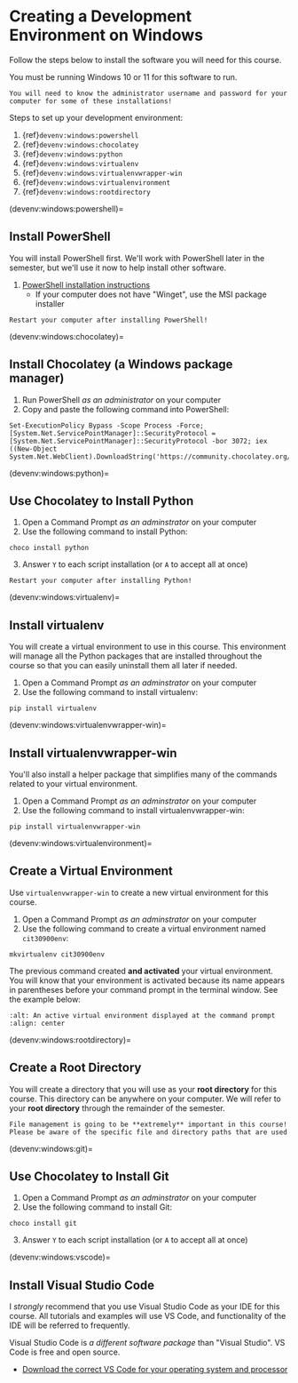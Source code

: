# Creating a Development Environment on Windows

Follow the steps below to install the software you will need for this course.

You must be running Windows 10 or 11 for this software to run.

```{important}
You will need to know the administrator username and password for your computer for some of these installations!
```

Steps to set up your development environment:
1. {ref}`devenv:windows:powershell`
2. {ref}`devenv:windows:chocolatey`
3. {ref}`devenv:windows:python`
4. {ref}`devenv:windows:virtualenv`
5. {ref}`devenv:windows:virtualenvwrapper-win`
6. {ref}`devenv:windows:virtualenvironment`
7. {ref}`devenv:windows:rootdirectory`

(devenv:windows:powershell)=
## Install PowerShell
You will install PowerShell first. We'll work with PowerShell later in the semester, but we'll use it now to help install other software.

1. [PowerShell installation instructions](https://learn.microsoft.com/en-us/powershell/scripting/install/installing-powershell-on-windows?view=powershell-7.3)
    * If your computer does not have "Winget", use the MSI package installer

```{important}
Restart your computer after installing PowerShell!
```

(devenv:windows:chocolatey)=
## Install Chocolatey (a Windows package manager)
1. Run PowerShell *as an administrator* on your computer
2. Copy and paste the following command into PowerShell:

```
Set-ExecutionPolicy Bypass -Scope Process -Force; [System.Net.ServicePointManager]::SecurityProtocol = [System.Net.ServicePointManager]::SecurityProtocol -bor 3072; iex ((New-Object System.Net.WebClient).DownloadString('https://community.chocolatey.org/install.ps1'))
```

(devenv:windows:python)=
## Use Chocolatey to Install Python
1. Open a Command Prompt *as an adminstrator* on your computer
2. Use the following command to install Python:

```
choco install python
```
3. Answer `Y` to each script installation (or `A` to accept all at once)

```{important}
Restart your computer after installing Python!
```

(devenv:windows:virtualenv)=
## Install virtualenv
You will create a virtual environment to use in this course. This environment will manage all the Python packages that are installed throughout the course so that you can easily uninstall them all later if needed.

1. Open a Command Prompt *as an adminstrator* on your computer
2. Use the following command to install virtualenv:

```
pip install virtualenv
```

(devenv:windows:virtualenvwrapper-win)=
## Install virtualenvwrapper-win
You'll also install a helper package that simplifies many of the commands related to your virtual environment.

1. Open a Command Prompt *as an adminstrator* on your computer
2. Use the following command to install virtualenvwrapper-win:

```
pip install virtualenvwrapper-win
```

(devenv:windows:virtualenvironment)=
## Create a Virtual Environment
Use `virtualenvwrapper-win` to create a new virtual environment for this course.

1. Open a Command Prompt *as an adminstrator* on your computer
2. Use the following command to create a virtual environment named `cit30900env`:

```
mkvirtualenv cit30900env
```

The previous command created **and activated** your virtual environment. You will know that your environment is activated because its name appears in parentheses before your command prompt in the terminal window. See the example below:

```{image} img/win-active-ve.png
:alt: An active virtual environment displayed at the command prompt
:align: center
```

(devenv:windows:rootdirectory)=
## Create a Root Directory 
You will create a directory that you will use as your **root directory** for this course. This directory can be anywhere on your computer. We will refer to your **root directory** through the remainder of the semester.

```{important}
File management is going to be **extremely** important in this course! Please be aware of the specific file and directory paths that are used
```

(devenv:windows:git)=
## Use Chocolatey to Install Git
1. Open a Command Prompt *as an adminstrator* on your computer
2. Use the following command to install Git:

```
choco install git
```
3. Answer `Y` to each script installation (or `A` to accept all at once)

(devenv:windows:vscode)=
## Install Visual Studio Code
I *strongly* recommend that you use Visual Studio Code as your IDE for this course. All tutorials and examples will use VS Code, and functionality of the IDE will be referred to frequently.

Visual Studio Code is *a different software package* than "Visual Studio". VS Code is free and open source.

* [Download the correct VS Code for your operating system and processor](https://code.visualstudio.com/download)